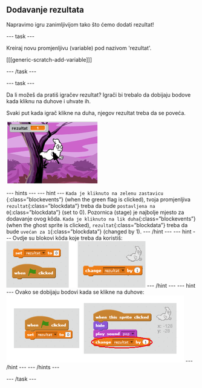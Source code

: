 ## Dodavanje rezultata

Napravimo igru zanimljivijom tako što ćemo dodati rezultat!

--- task ---

Kreiraj novu promjenljivu (variable) pod nazivom 'rezultat'.

[[[generic-scratch-add-variable]]]

--- /task ---

--- task ---

Da li možeš da pratiš igračev rezultat? Igrači bi trebalo da dobijaju bodove kada kliknu na duhove i uhvate ih.

Svaki put kada igrač klikne na duha, njegov rezultat treba da se poveća.

![Povećavanje rezultata](images/ghost-score-test.png)

--- hints --- --- hint --- `Kada je kliknuto na zelenu zastavicu` {:class=”blockevents”} (when the green flag is clicked), tvoja promjenljiva `rezultat`{:class=”blockdata”} treba da bude `postavljena na 0`{:class=”blockdata”} (set to 0). Pozornica (stage) je najbolje mjesto za dodavanje ovog kôda. `Kada je kliknuto na lik duha`{:class=”blockevents”} (when the ghost sprite is clicked), `rezultat`{:class=”blockdata”} treba da bude `uvećan za 1`{:class=”blockdata”} (changed by 1). --- /hint --- --- hint --- Ovdje su blokovi kôda koje treba da koristiš: ![screenshot](images/ghost-score-blocks.png) --- /hint --- --- hint --- Ovako se dobijaju bodovi kada se klikne na duhove: ![screenshot](images/ghost-score-code.png) --- /hint --- --- /hints ---

--- /task ---